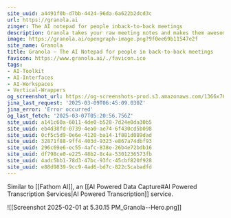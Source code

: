 ```yaml
---
site_uuid: a4491f0b-d7bb-4424-96da-6a622b2dcd3c
url: https://granola.ai
zinger: The AI notepad for people inback-to-back meetings
description: Granola takes your raw meeting notes and makes them awesome
image: https://granola.ai/opengraph-image.png?9f0ee69b11547e2f
site_name: Granola
title: Granola — The AI Notepad for people in back-to-back meetings
favicon: https://www.granola.ai/./favicon.ico
tags:
- AI-Toolkit
- AI-Interfaces
- AI-Workspaces
- Vertical-Wrappers
og_screenshot_url: https://og-screenshots-prod.s3.amazonaws.com/1366x768/80/false/a7264d3a74e0d2f4336e24c24afcd6e0cf36ac3b03c382d057f70e58316de813.jpeg
jina_last_request: '2025-03-09T06:45:09.030Z'
jina_error: 'Error occurred'
og_last_fetch: '2025-03-07T05:20:56.756Z'
site_uuid: a141c60a-6011-4de0-b528-7d24e0da30b5
site_uuid: eb4d38fd-0739-4ea0-ae74-6f430cd5b098
site_uuid: 0cf5c5d9-0e6e-4120-ba14-1f881d089dad
site_uuid: 32871f88-9ff4-403d-9323-e867a74dbf93
site_uuid: 296c69e6-ec55-4afc-838e-26b4e72bdb16
site_uuid: df798ce0-e225-48b2-8c4a-5301236573fb
site_uuid: 4adc5bb1-78d3-47bc-93fc-45cbf820f928
site_uuid: e88d9839-9cc9-4ad6-bd7c-822c5cabadfd
---
```

Similar to [[Fathom AI]], an [[AI Powered Data Capture#AI Powered Transcription Services|AI Powered Transcription]] service. 


![[Screenshot 2025-02-01 at 5.30.15 PM_Granola--Hero.png]]
